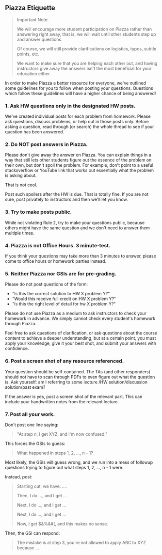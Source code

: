 ## Piazza Etiquette


> Important Note:
>
> We will encourage more student participation on Piazza rather than 
> answering right away, that is, we will wait until other students step 
> up and answer questions.
>
> Of course, we will still provide clarifications on logistics, typos, 
> subtle points, etc.
>
> We want to make sure that you are helping each other out, and having 
> instructors give away the answers isn't the most beneficial for your 
> education either.


In order to make Piazza a better resource for everyone, we've outlined 
some guidelines for you to follow when posting your questions. Questions 
which follow these guidelines will have a higher chance of being answered!


### 1. Ask HW questions only in the designated HW posts.

We've created individual posts for each problem from homework. 
Please ask questions, discuss problems, or help out in those posts only. 
Before asking a question, read through (or search) the whole thread to see 
if your question has been answered.


### 2. Do NOT post answers in Piazza. 

Please don't give away the answer on Piazza. 
You can explain things in a way that still lets other students figure out 
the essence of the problem on their own, but don't spoil the problem. 
For example, don't point to a useful stackoverflow or YouTube link that 
works out essentially what the problem is asking about.

That is not cool.

Post such spoilers after the HW is due. That is totally fine. 
If you are not sure, post privately to instructors and then we'll let you know.


### 3. Try to make posts public.

While not violating Rule 2, try to make your questions public, because 
others might have the same question and we don't need to answer them 
multiple times.


### 4. Piazza is not Office Hours. 3 minute-test.

If you think your questions may take more than 3 minutes to answer, 
please come to office hours or homework parties instead.


### 5. Neither Piazza nor GSIs are for pre-grading.

Please do not post questions of the form:

- "Is this the correct solution to HW X problem Y?"
- "Would this receive full credit on HW X problem Y?"
- "Is this the right level of detail for hw X problem Y?"

Please do not use Piazza as a medium to ask instructors to check your 
homework in advance. We simply cannot check every student's homework 
through Piazza.

Feel free to ask questions of clarification, or ask questions about the 
course content to achieve a deeper understanding, but at a certain point, 
you must apply your knowledge, give it your best shot, and submit your 
answers with confidence.


### 6. Post a screen shot of any resource referenced.

Your question should be self-contained. The TAs (and other responders) 
should not have to scan through PDFs to even figure out what the question is. 
Ask yourself: am I referring to some lecture /HW solution/discussion solution/past exam?

If the answer is yes, post a screen shot of the relevant part. 
This can include your handwritten notes from the relevant lecture.


### 7. Post all your work.

Don't post one line saying:

> "At step _n_, I get XYZ, and I'm now confused."

This forces the GSIs to guess:

> What happened in steps 1, 2, ..., n - 1?

Most likely, the GSIs will guess wrong, and we run into a mess of followup 
questions trying to figure out what steps 1, 2, ..., n - 1 were.

Instead, post:

> Starting out, we have: ....
>
> Then, I do ..., and I get ...
> 
> Next, I do ..., and I get ...
>
> Next, I do ..., and I get ...
>
> Now, I get $&%&#(, and this makes no sense.

Then, the GSI can respond:

> The mistake is at step 3, you're not allowed to apply ABC to XYZ because ...


